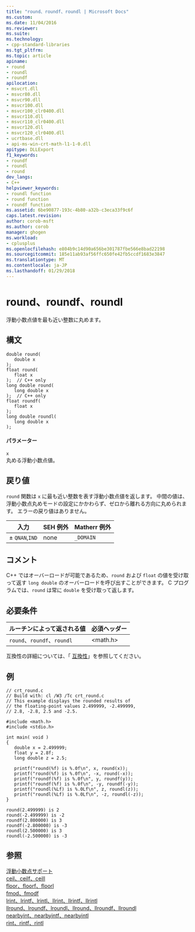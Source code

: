 ```yaml
---
title: "round、roundf、roundl | Microsoft Docs"
ms.custom: 
ms.date: 11/04/2016
ms.reviewer: 
ms.suite: 
ms.technology:
- cpp-standard-libraries
ms.tgt_pltfrm: 
ms.topic: article
apiname:
- round
- roundl
- roundf
apilocation:
- msvcrt.dll
- msvcr80.dll
- msvcr90.dll
- msvcr100.dll
- msvcr100_clr0400.dll
- msvcr110.dll
- msvcr110_clr0400.dll
- msvcr120.dll
- msvcr120_clr0400.dll
- ucrtbase.dll
- api-ms-win-crt-math-l1-1-0.dll
apitype: DLLExport
f1_keywords:
- roundf
- roundl
- round
dev_langs:
- C++
helpviewer_keywords:
- roundl function
- round function
- roundf function
ms.assetid: 6be90877-193c-4b80-a32b-c3eca33f9c6f
caps.latest.revision: 
author: corob-msft
ms.author: corob
manager: ghogen
ms.workload:
- cplusplus
ms.openlocfilehash: e804b9c14d90a656be301787fbe566e8bad22198
ms.sourcegitcommit: 185e11ab93af56ffc650fe42fb5ccdf1683e3847
ms.translationtype: MT
ms.contentlocale: ja-JP
ms.lasthandoff: 01/29/2018
---
```

# <a name="round-roundf-roundl"></a>round、roundf、roundl
浮動小数点値を最も近い整数に丸めます。  
  
## <a name="syntax"></a>構文  
  
```  
double round(   
   double x   
);  
float round(  
   float x  
);  // C++ only  
long double round(  
   long double x  
);  // C++ only  
float roundf(  
   float x  
);  
long double roundl(  
   long double x  
);  
```  
  
#### <a name="parameters"></a>パラメーター  
 `x`  
 丸める浮動小数点値。  
  
## <a name="return-value"></a>戻り値  
 `round` 関数は `x` に最も近い整数を表す浮動小数点値を返します。 中間の値は、浮動小数点丸めモードの設定にかかわらず、ゼロから離れる方向に丸められます。 エラーの戻り値はありません。  
  
|入力|SEH 例外|Matherr 例外|  
|-----------|-------------------|-----------------------|  
|± `QNAN`,`IND`|none|`_DOMAIN`|  
  
## <a name="remarks"></a>コメント  
 C++ ではオーバーロードが可能であるため、`round` および `float` の値を受け取って返す `long double` のオーバーロードを呼び出すことができます。 C プログラムでは、`round` は常に `double` を受け取って返します。  
  
## <a name="requirements"></a>必要条件  
  
|ルーチンによって返される値|必須ヘッダー|  
|-------------|---------------------|  
|`round`、`roundf`、`roundl`|\<math.h>|  
  
 互換性の詳細については、「 [互換性](../../c-runtime-library/compatibility.md)」を参照してください。  
  
## <a name="example"></a>例  
  
```  
// crt_round.c  
// Build with: cl /W3 /Tc crt_round.c  
// This example displays the rounded results of  
// the floating-point values 2.499999, -2.499999,   
// 2.8, -2.8, 2.5 and -2.5.  
  
#include <math.h>  
#include <stdio.h>  
  
int main( void )  
{  
   double x = 2.499999;  
   float y = 2.8f;  
   long double z = 2.5;  
  
   printf("round(%f) is %.0f\n", x, round(x));  
   printf("round(%f) is %.0f\n", -x, round(-x));  
   printf("roundf(%f) is %.0f\n", y, roundf(y));  
   printf("roundf(%f) is %.0f\n", -y, roundf(-y));  
   printf("roundl(%Lf) is %.0Lf\n", z, roundl(z));  
   printf("roundl(%Lf) is %.0Lf\n", -z, roundl(-z));  
}  
```  
  
```Output  
round(2.499999) is 2  
round(-2.499999) is -2  
roundf(2.800000) is 3  
roundf(-2.800000) is -3  
roundl(2.500000) is 3  
roundl(-2.500000) is -3  
```  
  
## <a name="see-also"></a>参照  
 [浮動小数点サポート](../../c-runtime-library/floating-point-support.md)   
 [ceil、ceilf、ceill](../../c-runtime-library/reference/ceil-ceilf-ceill.md)   
 [floor、floorf、floorl](../../c-runtime-library/reference/floor-floorf-floorl.md)   
 [fmod、fmodf](../../c-runtime-library/reference/fmod-fmodf.md)   
 [lrint、lrintf、lrintl、llrint、llrintf、llrintl](lrint-lrintf-lrintl-llrint-llrintf-llrintl.md)   
 [llround、lroundf、lroundl、llround、llroundf、llroundl](../../c-runtime-library/reference/lround-lroundf-lroundl-llround-llroundf-llroundl.md)   
 [nearbyint、nearbyintf、nearbyintl](nearbyint-nearbyintf-nearbyintl1.md)   
 [rint、rintf、rintl](../../c-runtime-library/reference/rint-rintf-rintl.md)